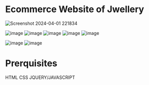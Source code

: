 # Ecommerce Website of Jwellery

![Screenshot 2024-04-01 221834](https://github.com/Jaya9399/Project/assets/123239742/f60055b2-e2db-4325-9c88-34abc402edd9)

![image](https://github.com/Jaya9399/Project/assets/123239742/dee5cb60-8253-4bea-ac88-a70115910438)
![image](https://github.com/Jaya9399/Project/assets/123239742/c83aa193-8a8c-424a-b858-c8fa0c3b307f)
![image](https://github.com/Jaya9399/Project/assets/123239742/af481ef6-c6e4-4731-aaec-ec0f3465185a)
![image](https://github.com/Jaya9399/Project/assets/123239742/c8836413-6173-4c9d-81ca-ae6e2a485354)
![image](https://github.com/Jaya9399/Project/assets/123239742/6d6dd322-edaf-4cc1-919f-9fd5b396bb51)

![image](https://github.com/Jaya9399/Project/assets/123239742/291b36d4-699b-47fd-9fab-b4f84759a13a)
![image](https://github.com/Jaya9399/Project/assets/123239742/eb77dbc1-de68-4f2e-abc0-dd94a6113738)

# Prerquisites
HTML
CSS
JQUERY/JAVASCRIPT








